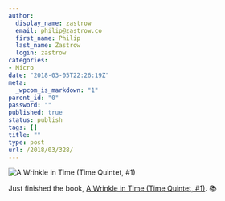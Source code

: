 ```yaml
---
author:
  display_name: zastrow
  email: philip@zastrow.co
  first_name: Philip
  last_name: Zastrow
  login: zastrow
categories:
- Micro
date: "2018-03-05T22:26:19Z"
meta:
  _wpcom_is_markdown: "1"
parent_id: "0"
password: ""
published: true
status: publish
tags: []
title: ""
type: post
url: /2018/03/328/
---
```

<p><img src="https://i.gr-assets.com/images/S/compressed.photo.goodreads.com/books/1520687563l/10808486.jpg" alt="A Wrinkle in Time (Time Quintet, #1)" /></p>

<p>Just finished the book, <a href="https://www.goodreads.com/review/show/2298063374?utm_medium=api&amp;utm_source=rss">A Wrinkle in Time (Time Quintet, #1)</a>. 📚</p>